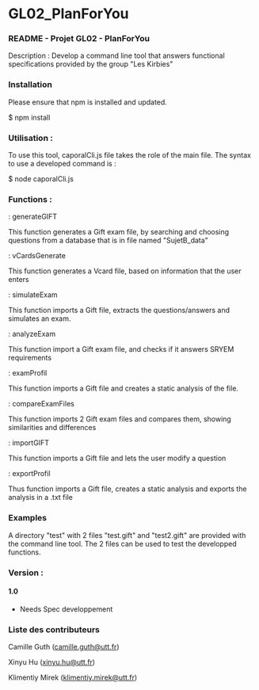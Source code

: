 # GL02_PlanForYou
### README - Projet GL02 - PlanForYou

Description : Develop a command line tool that answers functional specifications provided by the group "Les Kirbies"

### Installation

Please ensure that npm is installed and updated. 

$ npm install

### Utilisation :

To use this tool, caporalCli.js file takes the role of the main file. The syntax to use a developed command is :

$ node caporalCli.js <command>

### Functions :

<command> : generateGIFT

This function generates a Gift exam file, by searching and choosing questions from a database that is in file named "SujetB_data"

<command> : vCardsGenerate

This function generates a Vcard file, based on information that the user enters

<command> : simulateExam

This function imports a Gift file, extracts the questions/answers and simulates an exam.

<command> : analyzeExam

This function import a Gift exam file, and checks if it answers SRYEM requirements

<command> : examProfil

This function imports a Gift file and creates a static analysis of the file.

<command> : compareExamFiles

This function imports 2 Gift exam files and compares them, showing similarities and differences

<command> : importGIFT

This function imports a Gift file and lets the user modify a question

<command> : exportProfil

Thus function imports a Gift file, creates a static analysis and exports the analysis in a .txt file

### Examples

A directory "test" with 2 files "test.gift" and "test2.gift" are provided with the command line tool. The 2 files can be used to test the developped functions.

### Version :

#### 1.0

- Needs Spec developpement

### Liste des contributeurs
Camille Guth (camille.guth@utt.fr)

Xinyu Hu (xinyu.hu@utt.fr)

Klimentiy Mirek (klimentiy.mirek@utt.fr)


